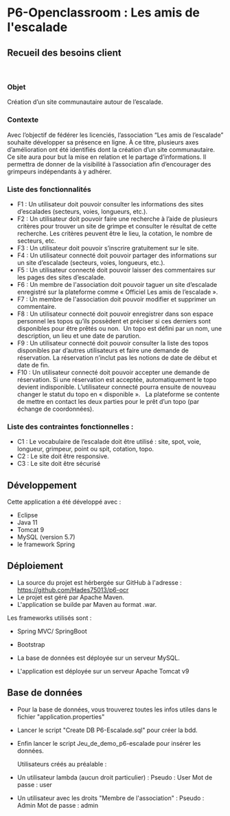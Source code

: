 # P6-Openclassroom : Les amis de l'escalade
## Recueil des besoins client 
  
### Objet
  Création d’un site communautaire autour de l’escalade.   
  
### Contexte  
  Avec l’objectif de fédérer les licenciés, l’association “Les amis de l’escalade” souhaite développer sa présence en ligne. 
  À ce titre, plusieurs axes d’amélioration ont été identifiés dont la création d’un site communautaire.  
  Ce site aura pour but la mise en relation et le partage d’informations. Il permettra de donner de la visibilité à l’association 
  afin d’encourager des grimpeurs indépendants à y adhérer. 
### Liste des fonctionnalités   
  - F1 : Un utilisateur doit pouvoir consulter les informations des sites d’escalades (secteurs, voies, longueurs, etc.).    
  - F2 : Un utilisateur doit pouvoir faire une recherche à l’aide de plusieurs critères pour trouver un site de grimpe et 
  consulter le résultat de cette recherche. Les critères peuvent être le lieu, la cotation, le nombre de secteurs, etc.    
  - F3 : Un utilisateur doit pouvoir s’inscrire gratuitement sur le site.    
  - F4 : Un utilisateur connecté doit pouvoir partager des informations sur un site d’escalade (secteurs, voies, longueurs, etc.).    
  - F5 : Un utilisateur connecté doit pouvoir laisser des commentaires sur les pages des sites d’escalade.    
  - F6 : Un membre de l'association doit pouvoir taguer un site d’escalade enregistré sur la plateforme 
  comme « Officiel Les amis de l’escalade ».    
  - F7 : Un membre de l'association doit pouvoir modifier et supprimer un commentaire.    
  - F8 : Un utilisateur connecté doit pouvoir enregistrer dans son espace personnel les topos qu’ils possèdent et préciser 
  si ces derniers sont disponibles pour être prêtés ou non.  Un topo est défini par un nom, une description, un lieu et une date de parution.    
  - F9 : Un utilisateur connecté doit pouvoir consulter la liste des topos disponibles par d’autres utilisateurs et faire 
  une demande de réservation. La réservation n’inclut pas les notions de date de début et date de fin. 
  - F10 : Un utilisateur connecté doit pouvoir accepter une demande de réservation. Si une réservation est acceptée, 
  automatiquement le topo devient indisponible. L’utilisateur connecté pourra ensuite de nouveau changer le statut du topo en « disponible ».   
  La plateforme se contente de mettre en contact les deux parties pour le prêt d’un topo (par échange de coordonnées). 
  
### Liste des contraintes fonctionnelles :    
  - C1 : Le vocabulaire de l’escalade doit être utilisé : site, spot, voie, longueur, grimpeur, point ou spit, cotation, topo.    
  - C2 : Le site doit être responsive.    
  - C3 : Le site doit être sécurisé


## Développement

Cette application a été développé avec :
- Eclipse
- Java 11
- Tomcat 9
- MySQL (version 5.7)
- le framework Spring 


## Déploiement

* La source du projet est hérbergée sur GitHub à l'adresse : https://github.com/Hades75013/p6-ocr
* Le projet est géré par Apache Maven.
* L'application se builde par Maven au format .war.

Les frameworks utilisés sont : 
* Spring MVC/ SpringBoot
* Bootstrap

* La base de données est déployée sur un serveur MySQL.
* L'application est déployée sur un serveur Apache Tomcat v9


## Base de données

* Pour la base de données, vous trouverez toutes les infos utiles dans le fichier "application.properties"
* Lancer le script "Create DB P6-Escalade.sql" pour créer la bdd.
* Enfin lancer le script Jeu_de_demo_p6-escalade pour insérer les données.

  Utilisateurs créés au préalable : 
* Un utilisateur lambda (aucun droit particulier) : 
  Pseudo : User
  Mot de passe : user
* Un utilisateur avec les droits "Membre de l'association" : 
  Pseudo : Admin
  Mot de passe : admin
